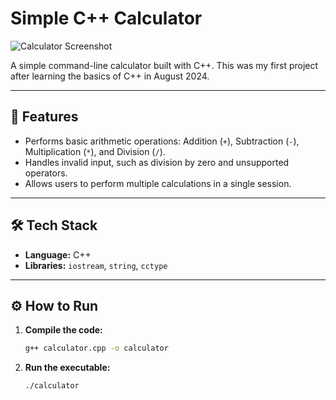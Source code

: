 # Simple C++ Calculator

![Calculator Screenshot]()

A simple command-line calculator built with C++. This was my first project after learning the basics of C++ in August 2024.

---

## 🚀 Features

-   Performs basic arithmetic operations: Addition (`+`), Subtraction (`-`), Multiplication (`*`), and Division (`/`).
-   Handles invalid input, such as division by zero and unsupported operators.
-   Allows users to perform multiple calculations in a single session.

---

## 🛠️ Tech Stack

-   **Language:** C++
-   **Libraries:** `iostream`, `string`, `cctype`

---

## ⚙️ How to Run

1.  **Compile the code:**
    ```bash
    g++ calculator.cpp -o calculator
    ```

2.  **Run the executable:**
    ```bash
    ./calculator
    ```

